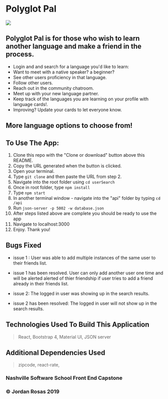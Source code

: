 # Polyglot Pal

![](https://github.com/JordanRosas/Frontend-Capstone/blob/master/public/PolyglotPal.png)

## Polyglot Pal is for those who wish to learn another language and make a friend in the process.
- Login and and search for a language you'd like to learn:
- Want to meet with a native speaker? a beginner?
- See other users proficiency in that language.
- Follow other users.
- Reach out in the community chatroom.
- Meet up with your new language partner.
- Keep track of the languages you are learning on your profile with language cards!.
- Improving? Update your cards to let everyone know.

## More language options to choose from!

## To Use The App:
1. Clone this repo with the "Clone or download" button above this README.
1. Copy the URL generated when the button is clicked.
1. Open your terminal.
1. Type `git clone` and then paste the URL from step 2.
1. Navigate into the root folder using `cd userSearch`
1. Once in root folder, type `npm install`
1. Type `npm start`
1. In another terminal window - navigate into the "api" folder by typing `cd /api`
1. Run `json-server -p 5002 -w database.json`
1. After steps listed above are complete you should be ready to use the app
1. Navigate to localhost:3000
1. Enjoy.
Thank you!

## Bugs Fixed
- issue 1 : User was able to add multiple instances of the same user to their friends list.
- issue 1 has been resolved. User can only add another user one time and will be alerted alerted of thier friendship if user       tries to add a friend already in their friends list. 

- issue 2: The logged in user was showing up in the search results.
- issue 2 has been resolved: The logged in user will not show up in the search results.

## Technologies Used To Build This Application
> React,
> Bootstrap 4,
> Material UI,
> JSON server

## Additional Dependencies Used
> zipcode,
> react-rate,

### Nashville Software School Front End Capstone

### &copy; Jordan Rosas 2019
